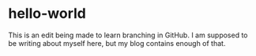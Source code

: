 # hello-world
This is an edit being made to learn branching in GitHub. I am supposed to be writing about myself here, but my blog contains enough of that.
